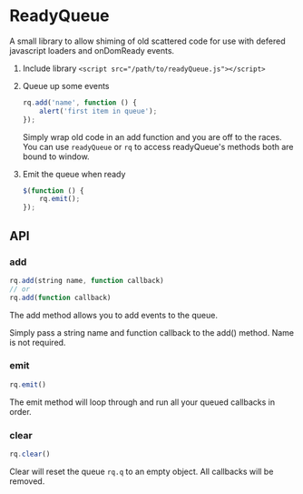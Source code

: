 # ReadyQueue
A small library to allow shiming of old scattered code for use with defered javascript loaders and onDomReady events.

1. Include library `<script src="/path/to/readyQueue.js"></script>`
2. Queue up some events

    ```javascript
    rq.add('name', function () {
        alert('first item in queue');
    });
    ```
    Simply wrap old code in an add function and you are off to the races.
    You can use `readyQueue` or `rq` to access readyQueue's methods both are bound to window.

3. Emit the queue when ready

    ```javascript
    $(function () {
        rq.emit();
    });
    ```

## API

### add
```javascript
rq.add(string name, function callback)
// or
rq.add(function callback)
```
The add method allows you to add events to the queue.

Simply pass a string name and function callback to the add() method. Name is not required.

### emit
```javascript
rq.emit()
```
The emit method will loop through and run all your queued callbacks in order.


### clear
```javascript
rq.clear()
```
Clear will reset the queue `rq.q` to an empty object. All callbacks will be removed.
